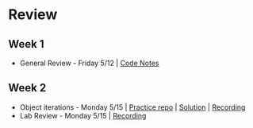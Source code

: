 # Review

## Week 1
- General Review - Friday 5/12 | [Code Notes](./index.js)

## Week 2
- Object iterations - Monday 5/15 | [Practice repo](https://github.com/jo-well29/object-iteration-pratice) | [Solution](./object-iteration-solution) | [Recording](https://us02web.zoom.us/rec/share/e0hNj9bT2rVF_ue9YWW1OtBT6SG3P_O97EDFsWTS41D3mO0VIyaIg1qsG0csnt60.QpZY5AVcxtLTFpKW)
- Lab Review - Monday 5/15 | [Recording](https://us02web.zoom.us/rec/share/po_zKMq5A0mqtsh21zz0KGYjIqiYzisceDBbCwRvGDQCawaMhYY4t0W-YmhN9X0o.3bIeAqhTAgJyDI5n)
